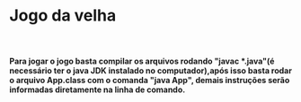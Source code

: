 <h1>Jogo da velha</h1><br>
<h4>Para jogar o jogo basta compilar os arquivos rodando "javac *.java"(é necessário ter o java JDK instalado no computador),após isso basta rodar o arquivo App.class com o comanda "java App", demais instruções serão informadas diretamente na linha de comando.</h4>

